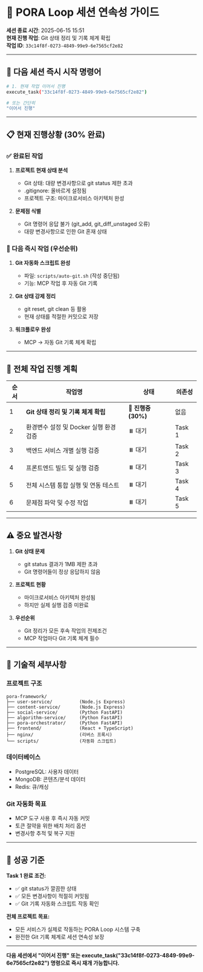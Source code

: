 # 🔄 PORA Loop 세션 연속성 가이드

**세션 종료 시간**: 2025-06-15 15:51  
**현재 진행 작업**: Git 상태 정리 및 기록 체계 확립  
**작업 ID**: `33c14f8f-0273-4849-99e9-6e7565cf2e82`

---

## 🚀 다음 세션 즉시 시작 명령어

```bash
# 1. 현재 작업 이어서 진행
execute_task("33c14f8f-0273-4849-99e9-6e7565cf2e82")

# 또는 간단히
"이어서 진행"
```

---

## 📋 현재 진행상황 (30% 완료)

### ✅ 완료된 작업
1. **프로젝트 현재 상태 분석**
   - Git 상태: 대량 변경사항으로 git status 제한 초과
   - .gitignore: 올바르게 설정됨
   - 프로젝트 구조: 마이크로서비스 아키텍처 완성

2. **문제점 식별**
   - Git 명령어 응답 불가 (git_add, git_diff_unstaged 오류)
   - 대량 변경사항으로 인한 Git 혼재 상태

### 🔄 다음 즉시 작업 (우선순위)
1. **Git 자동화 스크립트 완성**
   - 파일: `scripts/auto-git.sh` (작성 중단됨)
   - 기능: MCP 작업 후 자동 Git 기록

2. **Git 상태 강제 정리**
   - git reset, git clean 등 활용
   - 현재 상태를 적절한 커밋으로 저장

3. **워크플로우 완성**
   - MCP → 자동 Git 기록 체계 확립

---

## 🎯 전체 작업 진행 계획

| 순서 | 작업명 | 상태 | 의존성 |
|------|--------|------|--------|
| 1 | **Git 상태 정리 및 기록 체계 확립** | 🔄 **진행중 (30%)** | 없음 |
| 2 | 환경변수 설정 및 Docker 실행 환경 검증 | ⏸️ 대기 | Task 1 |
| 3 | 백엔드 서비스 개별 실행 검증 | ⏸️ 대기 | Task 2 |
| 4 | 프론트엔드 빌드 및 실행 검증 | ⏸️ 대기 | Task 3 |
| 5 | 전체 시스템 통합 실행 및 연동 테스트 | ⏸️ 대기 | Task 4 |
| 6 | 문제점 파악 및 수정 작업 | ⏸️ 대기 | Task 5 |

---

## ⚠️ 중요 발견사항

1. **Git 상태 문제**
   - git status 결과가 1MB 제한 초과
   - Git 명령어들이 정상 응답하지 않음

2. **프로젝트 현황**
   - 마이크로서비스 아키텍처 완성됨
   - 하지만 실제 실행 검증 미완료

3. **우선순위**
   - Git 정리가 모든 후속 작업의 전제조건
   - MCP 작업마다 Git 기록 체계 필수

---

## 🔧 기술적 세부사항

### 프로젝트 구조
```
pora-framework/
├── user-service/          (Node.js Express)
├── content-service/       (Node.js Express)  
├── social-service/        (Python FastAPI)
├── algorithm-service/     (Python FastAPI)
├── pora-orchestrator/     (Python FastAPI)
├── frontend/              (React + TypeScript)
├── nginx/                 (리버스 프록시)
└── scripts/               (자동화 스크립트)
```

### 데이터베이스
- PostgreSQL: 사용자 데이터
- MongoDB: 콘텐츠/분석 데이터
- Redis: 큐/캐싱

### Git 자동화 목표
- MCP 도구 사용 후 즉시 자동 커밋
- 토큰 절약을 위한 배치 처리 옵션
- 변경사항 추적 및 복구 지원

---

## 🎯 성공 기준

**Task 1 완료 조건:**
- ✅ git status가 깔끔한 상태
- ✅ 모든 변경사항이 적절히 커밋됨  
- ✅ Git 기록 자동화 스크립트 작동 확인

**전체 프로젝트 목표:**
- 모든 서비스가 실제로 작동하는 PORA Loop 시스템 구축
- 완전한 Git 기록 체계로 세션 연속성 보장

---

**다음 세션에서 "이어서 진행" 또는 execute_task("33c14f8f-0273-4849-99e9-6e7565cf2e82") 명령으로 즉시 재개 가능합니다.**
